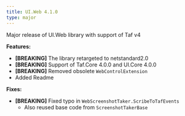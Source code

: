 ```yaml
---
title: UI.Web 4.1.0
type: major
---
```


Major release of UI.Web library with support of Taf v4

**Features:**

* **[BREAKING]** The library retargeted to netstandard2.0
* **[BREAKING]** Support of Taf.Core 4.0.0 and UI.Core 4.0.0
* **[BREAKING]** Removed obsolete `WebControlExtension`
* Added Readme

**Fixes:**

* **[BREAKING]** Fixed typo in `WebScreenshotTaker.ScribeToTafEvents`
    * Also reused base code from `ScreenshotTakerBase`
